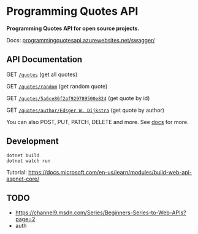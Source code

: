 # Programming Quotes API

**Programming Quotes API for open source projects.**

Docs: [programmingquotesapi.azurewebsites.net/swagger/](https://programmingquotesapi.azurewebsites.net/swagger/)

## API Documentation

GET [`/quotes`](https://programmingquotesapi.azurewebsites.net/quotes) (get all quotes)

GET [`/quotes/random`](https://programmingquotesapi.azurewebsites.net/quotes/random) (get random quote)

GET [`/quotes/5a6ce86f2af929789500e824`](https://programmingquotesapi.azurewebsites.net/quotes/5a6ce86f2af929789500e824) (get quote by id)

GET [`/quotes/author/Edsger W. Dijkstra`](https://programmingquotesapi.azurewebsites.net/quotes/author/Edsger%20W.%20Dijkstra) (get quote by author)

You can also POST, PUT, PATCH, DELETE and more. See [docs](https://https://programmingquotesapi.azurewebsites.net/swagger/) for more.

## Development

```
dotnet build
dotnet watch run
```

Tutorial: https://docs.microsoft.com/en-us/learn/modules/build-web-api-aspnet-core/

## TODO

- https://channel9.msdn.com/Series/Beginners-Series-to-Web-APIs?page=2
- auth